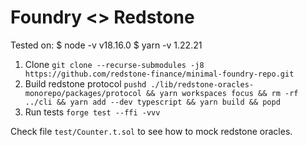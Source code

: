 # Foundry <> Redstone

Tested on:
$ node -v
v18.16.0
$ yarn -v
1.22.21

1. Clone
   `git clone --recurse-submodules -j8 https://github.com/redstone-finance/minimal-foundry-repo.git`
2. Build redstone protocol
   `pushd ./lib/redstone-oracles-monorepo/packages/protocol && yarn workspaces focus && rm -rf ../cli && yarn add --dev typescript && yarn build && popd`
3. Run tests
   `forge test --ffi -vvv`

Check file `test/Counter.t.sol` to see how to mock redstone oracles.
